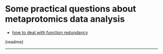
# Some practical questions about metaprotomics data analysis

* [how to deal with function redundancy](./docs/how_to_deal_with_function_redundancy.html)



(readme)


****
